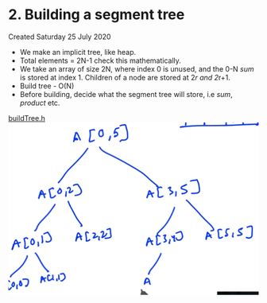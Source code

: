 # 2. Building a segment tree
Created Saturday 25 July 2020


* We make an implicit tree, like heap. 
* Total elements = 2N-1 check this mathematically.
* We take an array of size 2N, where index 0 is unused, and the 0-N *sum* is stored at index 1. Children of a node are stored at 2*r and 2*r+1.
* Build tree - O(N)
* Before building, decide what the segment tree will store, i.e *sum*, *product* etc.

[buildTree.h](./segment_tree_code/buildTree.h)
![](2._Building_a_segment_tree/pasted_image.png)

